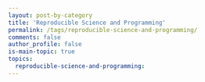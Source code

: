 ```yaml
---
layout: post-by-category
title: 'Reproducible Science and Programming'
permalink: /tags/reproducible-science-and-programming/
comments: false
author_profile: false
is-main-topic: true
topics:
  reproducible-science-and-programming: 
---
```

